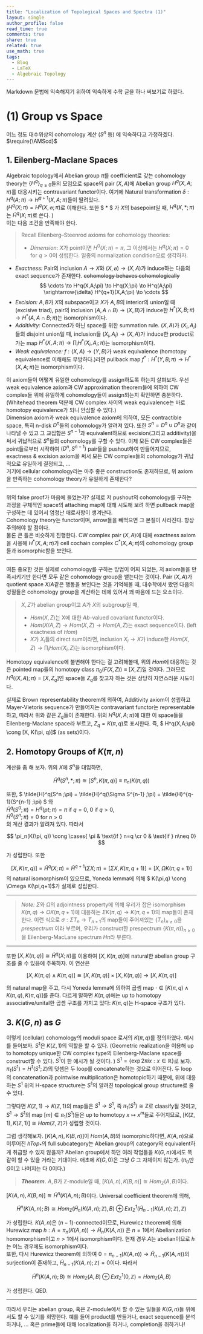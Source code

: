 ```yaml
---
title: "Localization of Topological Spaces and Spectra (1)"
layout: single
author_profile: false
read_time: true
comments: true
share: true
related: true
use_math: true
tags:
  - Blog
  - LaTeX
  - Algebraic Topology
---
```


Markdown 문법에 익숙해지기 위하여 익숙하게 수학 글을 하나 써보기로 하였다. 

# (1) Group vs Space
어느 정도 대수위상의 cohomology 계산 ($S^n$ 등) 에 익숙하다고 가정하겠다. $\require{\AMScd}$

## 1. Eilenberg-Maclane Spaces
Algebraic topology에서 Abelian group $\pi$를 coefficient로 갖는 cohomology theory는 $\lbrace H^q \rbrace_{q\geq 0}$들의 모임으로 space의 pair $(X,A)$에 Abelian group $H^q(X,A;\pi)$를 대응시키는 contravariant functor이다. 
여기에 Natural transformation $\delta:H^q(A;\pi)\rightarrow H^{q+1}(X,A;\pi)$들이 딸려있다.   
($H^q(X;\pi)=H^q(X,\varnothing;\pi)$로 이해한다. 또한 $ * $ 가 $X$의 basepoint일 때, $H^q(X,* ;\pi)$는 $\tilde{H}^q (X;\pi)$로 쓴다. )   
이는 다음 조건을 만족해야 한다.

> Recall Eilenberg–Steenrod axioms for cohomology theories:   
> * _Dimension:_ $X$가 point이면 $H^0(X;\pi)=\pi$, 그 이상에서는 $H^q(X;\pi)=0$ for $q>0$이 성립한다. 일종의 normalization condition으로 생각하자. 
* _Exactness:_ Pair의 inclusion $A\rightarrow X$와 $(X,\varnothing)\rightarrow(X,A)$가 induce하는 다음의 exact sequence가 존재한다. ~~cohomology behaves cohomologically~~
$$
  \cdots \to H^q(X,A;\pi) \to H^q(X;\pi) \to H^q(A;\pi) \xrightarrow{\delta} H^{q+1}(X,A;\pi) \to \cdots 
$$
* _Excision:_ $A,B$가 $X$의 subspace이고 $X$가 $A,B$의 interior의 union일 때 (excisive triad), pair의 inclusion $(A,A\cap B)\to(X,B)$가 induce한 $H^* (X,B;\pi) \to H^* (A,A\cap B;\pi)$는 isomorphism이다. 
* _Additivity:_ Connected가 아닌 space를 위한 summation rule. $(X,A)$가 $(X_i, A_i)$들의 disjoint union일 때, inclusion들 $(X_i, A_i)\to (X,A)$가 induce한 product로 가는 map $H^* (X,A;\pi) \to \prod_i H^* (X_i ,A_i;\pi)$는 isomorphism이다. 
* _Weak equivalence:_ $f:(X,A)\to (Y,B)$가 weak equivalence (homotopy equivalence로 이해해도 무방하다.)라면 pullback map $f^* : H^* (Y,B;\pi) \to H^* (X,A;\pi)$는 isomorphism이다. 

이 axiom들이 어떻게 유일한 cohomology를 assign하도록 하는지 살펴보자. 우선 weak equivalence axiom과 CW approximation theorem들에 의하여 CW complex들 위에 유일하게 cohomology들이 assign되는지 확인하면 충분하다. (Whitehead theorem 덕분에 CW complex 사이의 weak equivalence는 바로 homotopy equivalence가 되니 안심할 수 있다.)   
Dimension axiom과 weak equivalence axiom에 의하여, 모든 contractible space, 특히 n-disk $D^n$들의 cohomology가 알려져 있다. 또한 $S^n = D^n\cup D^n$과 같이 나타낼 수 있고 그 교집합은 $S^{n-1}$과 equivalent하므로 excision(그리고 additivity)을 써서 귀납적으로 $S^n$들의 cohomology를 구할 수 있다. 이제 모든 CW complex들은 point들로부터 시작하여 $(D^n,S^{n-1})$ pair들을 pushout하여 만들어지므로, exactness & excision axiom을 써서 모든 CW complex들의 cohomology가 귀납적으로 유일하게 결정되고, ...   
거기에 cellular cohomology라는 아주 좋은 construction도 존재하므로, 위 axiom을 만족하는 cohomology theory가 유일하게 존재한다?

----------

위의 false proof가 마음에 들었는가? 실제로 저 pushout의 cohomology를 구하는 과정을 구체적인 space의 attaching map에 대해 시도해 보려 하면 pullback map을 구성하는 데 있어서 엄청난 애로사항이 생겨난다.   
Cohomology theory는 functor이며, arrow들을 빼먹으면 그 본질이 사라진다. 항상 주의해야 할 점이다.   
물론 큰 틀은 비슷하게 진행한다. CW complex pair $(X,A)$에 대해 exactness axiom을 사용해 $H^* (X,A;\pi)$가 cell cochain complex $C^* (X,A;\pi)$의 cohomology group들과 isomorphic함을 보인다.  

----------

여튼 중요한 것은 실제로 cohomology를 구하는 방법이 어찌 되었든, 저 axiom들을 만족시키기만 한다면 모두 같은 cohomology group을 뱉는다는 것이다. Pair $(X,A)$가 quotient space $X/A$같은 행동을 보인다는 것을 기억해볼 때, 대수학에서 봤던 다음의 성질들은 cohomology group을 계산하는 데에 있어서 꽤 마음에 드는 요소이다. 

> $X, Z$가 abelian group이고 $A$가 $X$의 subgroup일 때,
> * $Hom(X,Z)$는 X에 대한 $Ab$-valued covariant functor이다. 
> * $Hom(X/A,Z) \to Hom(X,Z) \to Hom(A,Z)$는 exact sequence이다. (left exactness of $Hom$)
> * $X$가 $X_i$들의 direct sum이라면, inclusion $X_i\to X$가 induce한 $Hom(X,Z)\to \prod_i Hom(X_i ,Z)$는 isomorphism이다. 

Homotopy equivalence에 불변해야 한다는 걸 고려해볼때, 위의 $Hom$에 대응하는 것은 pointed map들의 homotopy class $\pi_0(F(X,Z)) \equiv [X, Z]$일 것이다. 그러므로 $H^q((X,A);\pi) = [X, Z_q]$인 space들 $Z_q$를 찾고자 하는 것은 상당히 자연스러운 시도이다. 

실제로 Brown representability theorem에 의하여, Additivity axiom이 성립하고 Mayer-Vietoris sequence가 만들어지는 contravariant functor는 representable하고, 따라서 위와 같은 $Z_q$들이 존재한다. 위의 $H^q(X,A;\pi)$에 대한 이 space들을 Eilenberg-Maclane space라 부르고, $Z_q = K(\pi, q)$로 표시한다. 즉, $ H^q(X,A;\pi) \cong [X, K(\pi, q)]$ (as sets)이다. 

## 2. Homotopy Groups of $K(\pi, n)$
계산을 좀 해 보자. 위의 $X$에 $S^n$을 대입하면,  

$$ \tilde{H}^q(S^n, *;\pi) \cong [S^n , K(\pi, q)] \equiv \pi_n(K(\pi, q))$$

또한, $ \tilde{H}^q(S^n ;\pi) = \tilde{H}^q(\Sigma S^{n-1} ;\pi) = \tilde{H}^{q-1}(S^{n-1} ;\pi) $ 와    
$\tilde{H}^q(S^0 ;\pi) = H^q(pt;\pi) = \pi$ if $q=0$, $0$ if $q>0$,    
$\tilde{H}^0(S^n;\pi) = 0$ for $n>0$    
의 계산 결과가 알려져 있다. 따라서 

$$ \pi_n(K(\pi, q)) \cong \cases{ \pi & \text{if } n=q \cr 0 & \text{if } n\neq 0} $$

가 성립한다. 또한 

$$ [X, K(\pi,q)] = \tilde{H}^q(X ;\pi) = \tilde{H}^{q+1}(\Sigma X ; \pi) = [\Sigma X, K(\pi,q+1)] = [X, \Omega K(\pi,q+1)] $$
의 natural isomorphism이 있으므로, Yoneda lemma에 의해 $ K(\pi,q) \cong \Omega K(\pi,q+1)$가 실제로 성립한다. 

----------

> _Note:_ $\Sigma$와 $\Omega$의 adjointness property에 의해 우리가 잡은 isomorphism $K(\pi,q) \to \Omega K(\pi,q+1)$에 대응하는 $\Sigma K(\pi,q) \to K(\pi,q+1)$의 map들이 존재한다. 이런 식으로 $\sigma: \Sigma T_n \to T_{n+1}$의 map들이 주어져있는 $\lbrace T_n \rbrace_{n\geq 0}$을 _prespectrum_ 이라 부르며, 우리가 construct한 prespectrum $\lbrace K(\pi, n) \rbrace_{n\geq 0}$을 Eilenberg-MacLane spectrum $H\pi$라 부른다.

----------

또한 $[X, K(\pi, q)] \cong \tilde{H}^q(X ; \pi)$를 이용하여 $[X, K(\pi, q)]$에 natural한 abelian group 구조를 줄 수 있음에 주목하자. 이 연산은

$$ [X, K(\pi, q) \wedge K(\pi, q) ] \cong [X, K(\pi, q)] \times [X, K(\pi, q)] \to [X, K(\pi, q)] $$ 

의 natural map을 주고, 다시 Yoneda lemma에 의하여 곱셈 map $\cdot \in [K(\pi, q) \wedge K(\pi, q), K(\pi, q)]$를 준다. 다르게 말하면 $K(\pi, q)$에는 up to homotopy associative/unital한 곱셈 구조를 가지고 있다: $K(\pi, q)$는 H-space 구조가 있다.

## 3. $K(G,n)$ as $G$
이렇게 (cellular) cohomology의 moduli space 로서의 $K(\pi, q)$를 정의하였다. 예시를 들어보자. $S^1$은 $K(\mathbb{Z}, 1)$의 역할을 할 수 있다. (Geometric realization을 이용해 up to homotopy unique한 CW complex type의 Eilenberg-Maclane space를 construct할 수 있다. $S^1$이 한 예시가 될 것이다. ) $S^1 = \lbrace \exp{2\pi ix}: x \in \mathbb{R} \rbrace$로 보자. $\pi_1(S^1) = H^1(S^1;\mathbb{Z})$의 덧셈은 두 loop를 concatenate하는 것으로 이어진다. 두 loop의 concatenation과 pointwise multiplication은 homotopic하기 때문에, 위에 대응하는 $S^1$ 위의 H-space structure는 $S^1$의 알려진 topological group structure로 줄 수 있다. 

그렇다면 $K(\mathbb{Z}, 1) \to K(\mathbb{Z}, 1)$의 map들은 $S^1 \to S^1$, 즉 $\pi_1(S^1)\cong \mathbb{Z}$로 claasify될 것이고, $S^1 \to S^1$의 map $[ m ]\in \pi_1(S^1)$들은 up to homotopy $x \mapsto x^m$들로 주어지므로, $[K(\mathbb{Z}, 1), K(\mathbb{Z}, 1)] \cong Hom(\mathbb{Z}, \mathbb{Z})$가 성립할 것이다. 

그럼 생각해보자. $[K(A,n), K(B,n)]$이 $Hom(A,B)$와 isomorphic하다면, $K(A,n)$으로 이루어진 $hTop_{ * }$의 full subcategory는 Abelian group의 category와 equivalent하게 취급할 수 있지 않을까? Abelian group에서 하던 여러 작업들을 $K(G,n)$에서도 똑같이 할 수 있을 거라는 기대이다. 애초에 $K(G,0)$은 그냥 $G$ 그 자체이지 않는가. ($\pi_0$만 $G$이고 나머지는 다 0이다.)

> **_Theorem._** $A, B$가 $\mathbb{Z}$-module일 때, $[ K(A,n), K(B,n) ] \cong Hom_{\mathbb{Z}} (A, B)$이다.

$[ K(A,n), K(B,n) ] \cong \tilde{H}^{n} (K(A,n) ; B)$이다. Universal coefficient theorem에 의해,

$$ \tilde{H}^{n} (K(A,n) ; B) \cong Hom_{\mathbb{Z}} (\tilde{H}_ {n} (K(A,n) ; \mathbb{Z}), B ) \oplus Ext_{\mathbb{Z}}^{1} (\tilde{H}_{n-1}(K(A,n) ; \mathbb{Z} ), \mathbb{Z}) $$

가 성립한다. $K(A,n)$은 $(n-1)$-connected이므로, Hurewicz theorem에 의해 Hurewicz map $h:A=\pi_ {n}(K(A,n)) \to \tilde{H}_ n (K(A, n))$ 은 $n=1$에서 Abelianization homomorphism이고 $n>1$에서 isomorphism이다. 현재 경우 $A$는 abelian이므로 $h$는 어느 경우에도 isomorphism이다.    
또한, 다시 Hurewicz theorem에 의하여 $0=\pi _ {n-1}(K(A,n)) \to \tilde{H} _ {n-1} (K(A, n))$의 surjection이 존재하고, $\tilde{H} _ {n-1}(K(A,n) ; \mathbb{Z} )=0$이다. 따라서 

$$ \tilde{H}^{n} (K(A,n) ; B) \cong Hom_{\mathbb{Z}} (A, B ) \oplus Ext_{\mathbb{Z}}^{1} (0 , \mathbb{Z}) = Hom_{\mathbb{Z}} (A, B )$$

가 성립한다. QED.

----------

따라서 우리는 abelian group, 혹은 $\mathbb{Z}$-module에서 할 수 있는 일들을 $K(G,n)$들 위에서도 할 수 있기를 희망한다. 예를 들어 product를 만들거나, exact sequence를 분석하거나, ... 혹은 prime들에 대해 localization을 하거나, completion을 취하거나! 